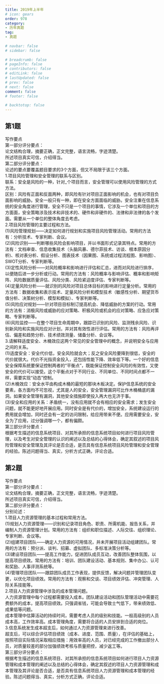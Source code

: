 ```yaml
---  
title: 2019年上半年  
# icon: gears  
order: 978  
category:  
- 历年真题  
tag:  
- 真题  
  
# navbar: false  
# sidebar: false  
  
# breadcrumb: false  
# pageInfo: false  
# contributors: false  
# editLink: false  
# lastUpdated: false  
# prev: false  
# next: false  
comment: false  
# footer: false  
  
# backtotop: false  
---  
```

## 第1题 ##

写作要点  
第一部分评分要点：  
论文结构合理，摘要正确，正文完整，语言流畅，字迹清楚。  
所述项目真实可信，介绍得当。  
第二部分评分要点：  
论述的要点要覆盖题目要求的3个方面，但又不局限于该三个方面。  
1.项目风险管理和安全管理的联系与区别。  
联系：安全是风险的一种，针对\_个项目而言，安全管理可以使用风险管理的方式方法。  
区别：风险有正面和反面两种，即风险有针对项目正面影响的机会，也有对项目负面影响的威胁。安全一般只有一种，即在安全方面面临的威胁。安全注重在信息系统的安全角度进行管理，安全不只是一个项目的事情，它涉及一个单位和项目的方方面面，安全策略涉及技术和非技术的、硬件和非硬件的、法律和非法律的各个发面。需要从一个单位的整体角度去考虑。  
2.项目风险管理的主要过程和方法。  
(1)风险管理规划——决定如何进行规划和实施项目风险管理活动。常用的方法有：分析技术、专家判断、会议。  
(2)风险识别——判断哪些风险会影响项目，并以书面形式记录其特点。常用的方法有：文档审查、信息收集技术（头脑风暴、德尔菲技术、访谈、根本原因分析)、核对表分析、假设分析、图表技术（因果图、系统或过程流程图、影响图）、SWOT分析、专家判断等。  
(3)定性风险分析——对风险概率和影响进行评估和汇总，进而对风险进行排序，以便随后进一步分析或行动。常用的方法有：风险概率与影响评估、概率和影响矩阵、风险数据质量评估、风险分类、风险紧迫度评估、专家判断等。  
(4)定量风险分析——就识别的风险对项目总体目标的影响进行定量分析。常用的方法有：数据收集和表示技术、定量风险分析和模型技术（敏感性分析、期望货币值分析、决策树分析、模型和模拟）、专家判断等。  
(5)风险应对规划——针对项目目标制订提高机会、降低威胁的方案的行动。常用的方法有：消极风险或威胁的应对策略、积极风险或机会的应对策略、应急应对策略、专家判断等。  
(6)风险监控——在整个项目生命周期中，跟踪已识别的风险、监测残余风险、识别新风险和实施风险应对计划，并对其有效性进行评估。常用的方法有：风险再评估、偏差和趋势分析、技术绩效测量、储备分析、会议等。  
3.请解释适度安全、木桶效应这两个常见的安全管理中的概念，并说明安全与应用之间的关系。  
(1)适度安全：安全代价低，安全风险就会大；反之安全风险要降到很低，安全的代价就很大。代价不光指资金投入，还包括性能下降、效率低下等。一个好的信息安全保障系统要保证控制两者的“平衡点”，既能保证控制安全风险的有效性，又使安全的代价可以接受。这个平衡点对于不同行业、不同单位、不同时间点都不一样，需要实现“动态”控制。  
(2)木桶效应：安全水平由构成木桶的最短的那块木板决定。保护信息系统的安全要素，各方面均不可忽视，尤其是人的安全，安全管理漏洞可比作木桶桶底的漏洞。如果安全管理有漏洞，其他安全措施即使投入再大也无济于事。  
(3)安全和应用的关系：矛盾统一，没有应用就不会有相应的安全需求；发生安全问题，就不能更好地开展应用。同时安全是有代价的，增加安全，系统建设运行的费用就会增加，同时还会有一定的访问限制，给应用带来不便。应用需要安全，安全为了应用，过分强调哪一个，都有偏颇。  
第三部分评分要点：  
根据考生描述的信息系统项目、对其所承担的信息系统项目如何进行项目风险管理，以及考生对安全管理的认识的阐述以及总结的心得体会，确定其叙述的项目风险管理和安全管理及其评论是否合适，是否具有信息系统项目风险管理和安全管理的经验。陈述问题得当、真实，分析方式正确，评论合适。  


## 第2题 ##

写作要点  
第一部分评分要点：  
论文结构合理，摘要正确，正文完整，语言流畅，字迹清楚。  
所述项目真实可信，介绍得当。  
第二部分评分要点：  
分别论述：  
1.项目人力资源管理的基本过程和常用方法。  
(1)规划人力资源管理——识别和记录项目角色、职责、所需机能、报告关系，并编制人力资源管理计划。常用的方法有：组织和职位描述、人际交往、组织理论、专家判断、会议等。  
(2)组建项目团队——确定人力资源的可用情况，并未开展项目活动组建团队。常用的方法有：预分派、谈判、招募、虚拟团队、多标准决策分析等。  
(3)建设项目团队——提高工作能力，促进团队成员互动，改善团队整体氛围，以提高项目绩效。常用的方法有：培训、团队建设活动、基本规则、集中办公、认可和奖励、人事评测系统等。  
(4)管理项目团队——跟踪团队成员工作表现，提供反馈，解决问题并管理团队变更，以优化项目绩效。常用的方法有：观察和交谈、项目绩效评估、冲突管理、人际关系技能等。  
2.项目人力资源管理中涉及的成本管理问题。  
人力资源管理中每个过程都需要投入成本。团队建设活动和团队管理活动中需要花费额外的成本，提高项目绩效。只强调省钱，可能会导致士气低下，带来绩效低、成果低等问题。  
成本管理中估算活动的持续时间，需要考虑人员的级别和技能。一般高级别的人员成本高，工作效率高。成本管理角度，需要将合适的人员安排到合适的岗位。  
3.信息系统发生成本超支后，如何通过人力资源管理来进行改善。  
超支后，可以综合评估项目绩效（成本、进度、范围、质量），在评估的基础上，按照项目实际情况采取相应措施：用效率高的人员，对已经完成的工作撤出部分人员，对质量较差的部分加强绩效考核与质量把控，减少返工等。  
第三部分评分要点：  
根据考生描述的信息系统项目、对其所承担的信息系统项目如何进行项目人力资源管理和成本管理的阐述以及总结的心得体会，确定其叙述的项目人力资源管理和成本管理及其评论是否合适，是否具有信息系统项目人力资源管理和成本管理的经验。陈述问题得当、真实，分析方式正确，评论合适。  

